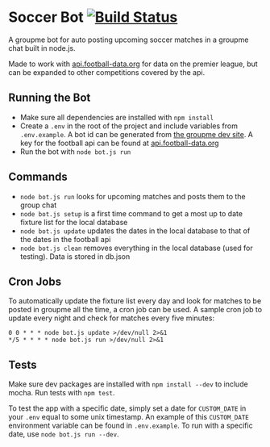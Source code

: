 # Soccer Bot [![Build Status](https://travis-ci.org/noahbass/soccer-bot.svg?branch=master)](https://travis-ci.org/noahbass/soccer-bot)

A groupme bot for auto posting upcoming soccer matches in a groupme chat built in node.js.

Made to work with [api.football-data.org](http://api.football-data.org/) for data on the premier league, but can be expanded to other competitions covered by the api.

## Running the Bot

- Make sure all dependencies are installed with `npm install`
- Create a `.env` in the root of the project and include variables from `.env.example`. A bot id can be generated from [the groupme dev site](https://dev.groupme.com/bots). A key for the football api can be found at [api.football-data.org](http://api.football-data.org/)
- Run the bot with `node bot.js run`

## Commands

- `node bot.js run` looks for upcoming matches and posts them to the group chat
- `node bot.js setup` is a first time command to get a most up to date fixture list for the local database
- `node bot.js update` updates the dates in the local database to that of the dates in the football api
- `node bot.js clean` removes everything in the local database (used for testing). Data is stored in db.json

## Cron Jobs

To automatically update the fixture list every day and look for matches to be posted in groupme all the time, a cron job can be used. A sample cron job to update every night and check for matches every five minutes:

```
0 0 * * * node bot.js update >/dev/null 2>&1
*/5 * * * * node bot.js run >/dev/null 2>&1
```

## Tests

Make sure dev packages are installed with `npm install --dev` to include mocha. Run tests with `npm test`.

To test the app with a specific date, simply set a date for `CUSTOM_DATE` in your `.env` equal to some unix timestamp. An example of this `CUSTOM_DATE` environment variable can be found in `.env.example`. To run with a specific date, use `node bot.js run --dev`.
